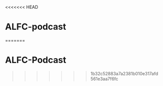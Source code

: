 <<<<<<< HEAD
# ALFC-podcast
=======
# ALFC-Podcast
>>>>>>> 1b32c52883a7a2381b010e317afd561e3aa7f6fc
